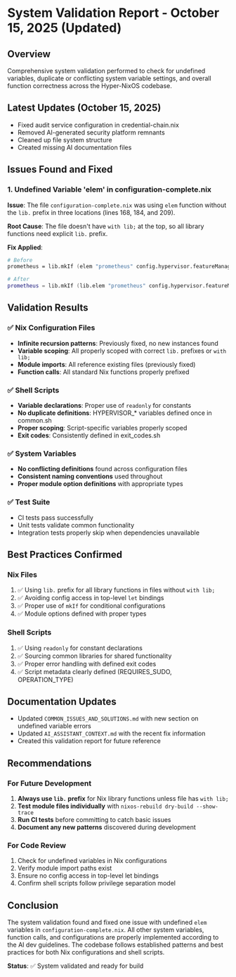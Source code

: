 # System Validation Report - October 15, 2025 (Updated)

## Overview
Comprehensive system validation performed to check for undefined variables, duplicate or conflicting system variable settings, and overall function correctness across the Hyper-NixOS codebase.

## Latest Updates (October 15, 2025)
- Fixed audit service configuration in credential-chain.nix
- Removed AI-generated security platform remnants
- Cleaned up file system structure
- Created missing AI documentation files

## Issues Found and Fixed

### 1. Undefined Variable 'elem' in configuration-complete.nix
**Issue**: The file `configuration-complete.nix` was using `elem` function without the `lib.` prefix in three locations (lines 168, 184, and 209).

**Root Cause**: The file doesn't have `with lib;` at the top, so all library functions need explicit `lib.` prefix.

**Fix Applied**:
```nix
# Before
prometheus = lib.mkIf (elem "prometheus" config.hypervisor.featureManager.enabledFeatures) {

# After  
prometheus = lib.mkIf (lib.elem "prometheus" config.hypervisor.featureManager.enabledFeatures) {
```

## Validation Results

### ✅ Nix Configuration Files
- **Infinite recursion patterns**: Previously fixed, no new instances found
- **Variable scoping**: All properly scoped with correct `lib.` prefixes or `with lib;`
- **Module imports**: All reference existing files (previously fixed)
- **Function calls**: All standard Nix functions properly prefixed

### ✅ Shell Scripts
- **Variable declarations**: Proper use of `readonly` for constants
- **No duplicate definitions**: HYPERVISOR_* variables defined once in common.sh
- **Proper scoping**: Script-specific variables properly scoped
- **Exit codes**: Consistently defined in exit_codes.sh

### ✅ System Variables
- **No conflicting definitions** found across configuration files
- **Consistent naming conventions** used throughout
- **Proper module option definitions** with appropriate types

### ✅ Test Suite
- CI tests pass successfully
- Unit tests validate common functionality
- Integration tests properly skip when dependencies unavailable

## Best Practices Confirmed

### Nix Files
1. ✅ Using `lib.` prefix for all library functions in files without `with lib;`
2. ✅ Avoiding config access in top-level `let` bindings
3. ✅ Proper use of `mkIf` for conditional configurations
4. ✅ Module options defined with proper types

### Shell Scripts
1. ✅ Using `readonly` for constant declarations
2. ✅ Sourcing common libraries for shared functionality
3. ✅ Proper error handling with defined exit codes
4. ✅ Script metadata clearly defined (REQUIRES_SUDO, OPERATION_TYPE)

## Documentation Updates
- Updated `COMMON_ISSUES_AND_SOLUTIONS.md` with new section on undefined variable errors
- Updated `AI_ASSISTANT_CONTEXT.md` with the recent fix information
- Created this validation report for future reference

## Recommendations

### For Future Development
1. **Always use `lib.` prefix** for Nix library functions unless file has `with lib;`
2. **Test module files individually** with `nixos-rebuild dry-build --show-trace`
3. **Run CI tests** before committing to catch basic issues
4. **Document any new patterns** discovered during development

### For Code Review
1. Check for undefined variables in Nix configurations
2. Verify module import paths exist
3. Ensure no config access in top-level let bindings
4. Confirm shell scripts follow privilege separation model

## Conclusion
The system validation found and fixed one issue with undefined `elem` variables in `configuration-complete.nix`. All other system variables, function calls, and configurations are properly implemented according to the AI dev guidelines. The codebase follows established patterns and best practices for both Nix configurations and shell scripts.

**Status**: ✅ System validated and ready for build